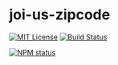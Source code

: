 # joi-us-zipcode

[![MIT License](https://img.shields.io/badge/license-mit-green.svg?style=flat-square)](https://opensource.org/licenses/MIT)
[![Build Status](https://travis-ci.org/oprogramador/joi-us-zipcode.svg?branch=master)](https://travis-ci.org/oprogramador/joi-us-zipcode
)

[![NPM status](https://nodei.co/npm/joi-us-zipcode.png?downloads=true&stars=true)](https://npmjs.org/package/joi-us-zipcode
)
